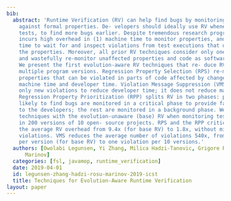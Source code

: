 ```yaml
---
bib:
  abstract: 'Runtime Verification (RV) can help find bugs by monitoring program executions
    against formal properties. De- velopers should ideally use RV whenever they run
    tests, to find more bugs earlier. Despite tremendous research progress, RV still
    incurs high overhead in (1) machine time to monitor properties, and (2) developer
    time to wait for and inspect violations from test executions that do not satisfy
    the properties. Moreover, all prior RV techniques consider only one program version
    and wastefully re-monitor unaffected properties and code as software evolves.
    We present the first evolution-aware RV techniques that re- duce RV overhead across
    multiple program versions. Regression Property Selection (RPS) re-monitors only
    properties that can be violated in parts of code affected by changes, reducing
    machine time and developer time. Violation Message Suppression (VMS) simply shows
    only new violations to reduce developer time; it does not reduce machine time.
    Regression Property Prioritization (RPP) splits RV in two phases: properties more
    likely to find bugs are monitored in a critical phase to provide faster feedback
    to the developers; the rest are monitored in a background phase. We compare our
    techniques with the evolution-unaware (base) RV when monitoring test executions
    in 200 versions of 10 open- source projects. RPS and the RPP critical phase reduce
    the average RV overhead from 9.4x (for base RV) to 1.8x, without missing any new
    violations. VMS reduces the average number of violations 540x, from 54 violations
    per version (for base RV) to one violation per 10 versions.'
  authors: [Owolabi Legunsen, Yi Zhang, Milica Hadzi-Tanovic, Grigore Rosu, Darko
      Marinov]
  categories: [fsl, javamop, runtime_verification]
  date: 2019-04-01
  id: legunsen-zhang-hadzi-rosu-marinov-2019-icst
  title: Techniques for Evolution-Aware Runtime Verification
layout: paper
---
```

